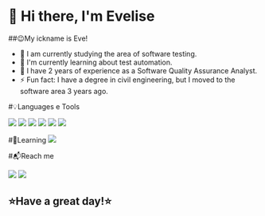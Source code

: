 # 👋 Hi there, I'm Evelise
##😉My ickname is Eve!


- 🔭 I am currently studying the area of ​​software testing.
- 🌱 I'm currently learning about test automation.
- ​👔​ I have 2 years of experience as a Software Quality Assurance Analyst.
- ⚡ Fun fact: I have a degree in civil engineering, but I moved to the software area 3 years ago.

#💡​Languages e Tools
<div>
<i class="devicon-css3-plain-wordmark colored"></i>
<img src="https://cdn.jsdelivr.net/gh/devicons/devicon@latest/icons/javascript/javascript-original.svg" />
<img src="https://cdn.jsdelivr.net/gh/devicons/devicon@latest/icons/jenkins/jenkins-original.svg" />
<img src="https://cdn.jsdelivr.net/gh/devicons/devicon@latest/icons/jira/jira-original-wordmark.svg" />
<img src="https://cdn.jsdelivr.net/gh/devicons/devicon@latest/icons/mongodb/mongodb-original-wordmark.svg" />
<img src="https://cdn.jsdelivr.net/gh/devicons/devicon@latest/icons/html5/html5-original-wordmark.svg" />
<img src="https://cdn.jsdelivr.net/gh/devicons/devicon@latest/icons/mysql/mysql-original-wordmark.svg" />
</div>

#🏁​Learning
<img src="https://cdn.jsdelivr.net/gh/devicons/devicon@latest/icons/cypressio/cypressio-plain.svg" />

#📬​Reach me
<div>
<a href="https://instagram.com/everiveros" target="_blank"><img loading="lazy" src="https://img.shields.io/badge/-Instagram-%23E4405F?style=for-the-badge&logo=instagram&logoColor=white" target="_blank"></a>
<a href="https://www.linkedin.com/in/evelise-riveros-ortega-7ab1a3b0" target="_blank"><img loading="lazy" src="https://img.shields.io/badge/-LinkedIn-%230077B5?style=for-the-badge&logo=linkedin&logoColor=white" target="_blank"></a>   
</div>

## ⭐Have a great day!⭐
          
          
          
          
          

    
